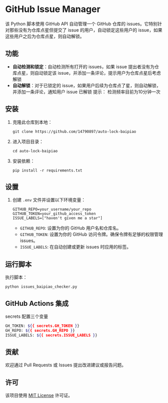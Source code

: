 # GitHub Issue Manager

该 Python 脚本使用 GitHub API 自动管理一个 GitHub 仓库的 issues。它特别针对那些没有为仓库点星但提交了 issue 的用户，自动锁定这些用户的 issue，如果这些用户之后为仓库点星，则自动解锁。

## 功能

- **自动检测和锁定**：自动检测所有打开的 issues，如果 issue 提出者没有为仓库点星，则自动锁定该 issue，并添加一条评论，提示用户为仓库点星后考虑解锁
- **自动解锁**：对于已锁定的 issue，如果用户后续为仓库点了星，则自动解锁，并添加一条评论，通知用户 issue 已解锁
  提示： 检测频率目前为10分钟一次

## 安装

1. 克隆此仓库到本地：

   ```
   git clone https://github.com/14790897/auto-lock-baipiao
   ```

2. 进入项目目录：

   ```
   cd auto-lock-baipiao
   ```

3. 安装依赖：

   ```
   pip install -r requirements.txt
   ```

## 设置

1. 创建 `.env` 文件并设置以下环境变量：

   ```
   GITHUB_REPO=your_username/your_repo
   GITHUB_TOKEN=your_github_access_token
   ISSUE_LABELS=["haven't given me a star"]
   ```

   - `GITHUB_REPO`: 设置为你的 GitHub 用户名和仓库名。
   - `GITHUB_TOKEN`: 设置为你的 GitHub 访问令牌。确保令牌有足够的权限管理 issues。
   - `ISSUE_LABELS`: 在自动创建或更新 issues 时应用的标签。

## 运行脚本

执行脚本：

```
python issues_baipiao_checker.py
```

## GitHub Actions 集成

secrets 配置三个变量

```sh
GH_TOKEN: ${{ secrets.GH_TOKEN }}
GH_REPO: ${{ secrets.GH_REPO }}
ISSUE_LABELS: ${{ secrets.ISSUE_LABELS }}
```

## 贡献

欢迎通过 Pull Requests 或 Issues 提出改进建议或报告问题。

## 许可

该项目使用 [MIT License](LICENSE) 许可证。
